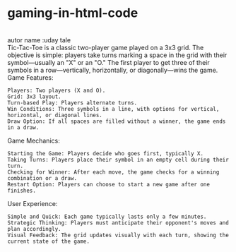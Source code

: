 # gaming-in-html-code
<br> autor name :uday tale <br>
Tic-Tac-Toe is a classic two-player game played on a 3x3 grid. The objective is simple: players take turns marking a space in the grid with their symbol—usually an "X" or an "O." The first player to get three of their symbols in a row—vertically, horizontally, or diagonally—wins the game.
Game Features:

    Players: Two players (X and O).
    Grid: 3x3 layout.
    Turn-based Play: Players alternate turns.
    Win Conditions: Three symbols in a line, with options for vertical, horizontal, or diagonal lines.
    Draw Option: If all spaces are filled without a winner, the game ends in a draw.

Game Mechanics:

    Starting the Game: Players decide who goes first, typically X.
    Taking Turns: Players place their symbol in an empty cell during their turn.
    Checking for Winner: After each move, the game checks for a winning combination or a draw.
    Restart Option: Players can choose to start a new game after one finishes.

User Experience:

    Simple and Quick: Each game typically lasts only a few minutes.
    Strategic Thinking: Players must anticipate their opponent's moves and plan accordingly.
    Visual Feedback: The grid updates visually with each turn, showing the current state of the game.
